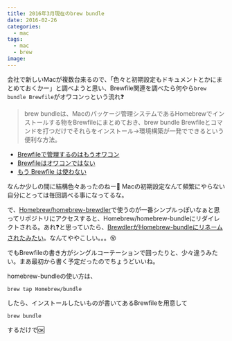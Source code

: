 ```yaml
---
title: 2016年3月現在のbrew bundle
date: 2016-02-26
categories:
  - mac
tags:
  - mac
  - brew
image: 
---
```

会社で新しいMacが複数台来るので、「色々と初期設定もドキュメントとかにまとめておくかー」と調べようと思い、Brewfile関連を調べたら何やら`brew bundle Brewfile`がオワコンっという流れ❓

<!--more-->

> brew bundleは、Macのパッケージ管理システムであるHomebrewでインストールする物をBrewfileにまとめておき、brew bundle Brewfileとコマンドを打つだけでそれらをインストール->環境構築が一発でできるという便利な方法。

* [Brewfileで管理するのはもうオワコン](https://blog.unasuke.com/2014/brewfile-is-outdated/)
* [Brewfileはオワコンではない](//rcmdnk.github.io/blog/2015/03/24/computer-mac/)
* [もう Brewfile は使わない](//qiita.com/b4b4r07/items/a36ac078b28715963c27)

なんか少しの間に結構色々あったのねー📅 Macの初期設定なんて頻繁にやらない自分にとっては毎回調べる事になってるな。

で、[Homebrew/homebrew-brewdler](https://github.com/Homebrew/homebrew-brewdler)で使うのが一番シンプルっぽいなぁと思ってリポジトリにアクセスすると、Homebrew/homebrew-bundleにリダイレクトされる。あれ❓と思っていたら、[BrewdlerがHomebrew-bundleにリネームされたみたい](//qiita.com/mather314/items/900ae69eba8d6d980cb2)。なんてややこしい。。。😵

でもBrewfileの書き方がシングルコーテーションで囲ったりと、少々違うみたい。まあ最初から書く予定だったのでちょうどいいね。

homebrew-bundleの使い方は、

```
brew tap Homebrew/bundle
```

したら、インストールしたいものが書いてあるBrewfileを用意して

```
brew bundle
```

するだけで🆗
